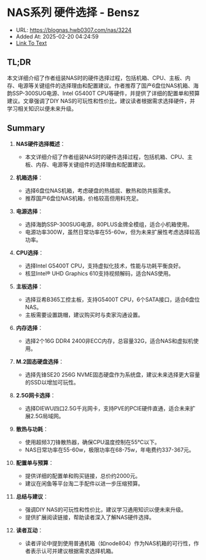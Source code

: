 # NAS系列 硬件选择 - Bensz
- URL: https://blognas.hwb0307.com/nas/3224
- Added At: 2025-02-20 04:24:59
- [Link To Text](2025-02-20-nas系列-硬件选择---bensz_raw.md)

## TL;DR
本文详细介绍了作者组装NAS时的硬件选择过程，包括机箱、CPU、主板、内存、电源等关键组件的选择理由和配置建议。作者推荐了国产6盘位NAS机箱、海韵SSP-300SUG电源、Intel G5400T CPU等硬件，并提供了详细的配置单和预算建议。文章强调了DIY NAS的可玩性和性价比，建议读者根据需求选择硬件，并学习相关知识以便未来升级。

## Summary
1. **NAS硬件选择概述**：
   - 本文详细介绍了作者组装NAS时的硬件选择过程，包括机箱、CPU、主板、内存、电源等关键组件的选择理由和配置建议。

2. **机箱选择**：
   - 选择6盘位NAS机箱，考虑硬盘的热插拔、散热和防共振需求。
   - 推荐国产6盘位NAS机箱，价格较高但用料充足。

3. **电源选择**：
   - 选择海韵SSP-300SUG电源，80PLUS金牌全模组，适合小机箱使用。
   - 电源功率300W，虽然日常功率在55-60w，但为未来扩展性考虑选择较高功率。

4. **CPU选择**：
   - 选择Intel G5400T CPU，支持虚拟化技术，性能与功耗平衡良好。
   - 核显Intel® UHD Graphics 610支持视频解码，适合NAS使用。

5. **主板选择**：
   - 选择豆希B365工控主板，支持G5400T CPU，6个SATA接口，适合6盘位NAS。
   - 主板需要设置跳帽，建议购买时与卖家沟通设置。

6. **内存选择**：
   - 选择2个16G DDR4 2400非ECC内存，总容量32G，适合NAS和虚拟机使用。

7. **M.2固态硬盘选择**：
   - 选择先锋SE20 256G NVME固态硬盘作为系统盘，建议未来选择更大容量的SSD以增加可玩性。

8. **2.5G网卡选择**：
   - 选择DIEWU四口2.5G千兆网卡，支持PVE的PCIE硬件直通，适合未来扩展2.5G局域网。

9. **散热与功耗**：
   - 使用超频3刀锋散热器，确保CPU温度控制在55℃以下。
   - NAS日常功率在55-60w，极限功率在68-75w，年电费约337-367元。

10. **配置单与预算**：
    - 提供详细的配置单和购买链接，总价约2000元。
    - 建议在闲鱼等平台淘二手配件以进一步压缩预算。

11. **总结与建议**：
    - 强调DIY NAS的可玩性和性价比，建议学习通用知识以便未来升级。
    - 提供扩展阅读链接，帮助读者深入了解NAS硬件选择。

12. **读者互动**：
    - 读者评论中提到使用普通机箱（如node804）作为NAS机箱的可行性，作者表示认可并建议根据需求选择机箱。
